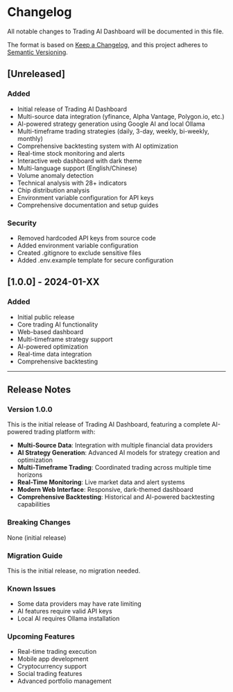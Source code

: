 # Changelog

All notable changes to Trading AI Dashboard will be documented in this file.

The format is based on [Keep a Changelog](https://keepachangelog.com/en/1.0.0/),
and this project adheres to [Semantic Versioning](https://semver.org/spec/v2.0.0.html).

## [Unreleased]

### Added
- Initial release of Trading AI Dashboard
- Multi-source data integration (yfinance, Alpha Vantage, Polygon.io, etc.)
- AI-powered strategy generation using Google AI and local Ollama
- Multi-timeframe trading strategies (daily, 3-day, weekly, bi-weekly, monthly)
- Comprehensive backtesting system with AI optimization
- Real-time stock monitoring and alerts
- Interactive web dashboard with dark theme
- Multi-language support (English/Chinese)
- Volume anomaly detection
- Technical analysis with 28+ indicators
- Chip distribution analysis
- Environment variable configuration for API keys
- Comprehensive documentation and setup guides

### Security
- Removed hardcoded API keys from source code
- Added environment variable configuration
- Created .gitignore to exclude sensitive files
- Added .env.example template for secure configuration

## [1.0.0] - 2024-01-XX

### Added
- Initial public release
- Core trading AI functionality
- Web-based dashboard
- Multi-timeframe strategy support
- AI-powered optimization
- Real-time data integration
- Comprehensive backtesting

---

## Release Notes

### Version 1.0.0
This is the initial release of Trading AI Dashboard, featuring a complete AI-powered trading platform with:

- **Multi-Source Data**: Integration with multiple financial data providers
- **AI Strategy Generation**: Advanced AI models for strategy creation and optimization
- **Multi-Timeframe Trading**: Coordinated trading across multiple time horizons
- **Real-Time Monitoring**: Live market data and alert systems
- **Modern Web Interface**: Responsive, dark-themed dashboard
- **Comprehensive Backtesting**: Historical and AI-powered backtesting capabilities

### Breaking Changes
None (initial release)

### Migration Guide
This is the initial release, no migration needed.

### Known Issues
- Some data providers may have rate limiting
- AI features require valid API keys
- Local AI requires Ollama installation

### Upcoming Features
- Real-time trading execution
- Mobile app development
- Cryptocurrency support
- Social trading features
- Advanced portfolio management